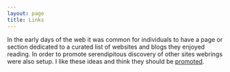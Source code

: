 ```yaml
---
layout: page
title: Links
---
```


In the early days of the web it was common for individuals to have a page or section dedicated to a curated list of  websites and blogs they enjoyed reading. In order to promote serendipitous discovery of other sites webrings were also setup. I like these ideas and think they should be [promoted](https://anildash.com/2022/04/13/a-web-renaissance/).